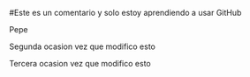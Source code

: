 #Este es un comentario y solo estoy aprendiendo a usar GitHub

Pepe

Segunda ocasion vez que modifico esto

Tercera ocasion vez que modifico esto
